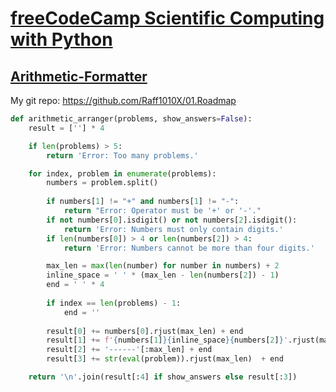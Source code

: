 # [freeCodeCamp Scientific Computing with Python](https://www.freecodecamp.org/learn/scientific-computing-with-python)

## [Arithmetic-Formatter](https://www.freecodecamp.org/learn/scientific-computing-with-python/scientific-computing-with-python-projects/arithmetic-formatter)

My git repo: https://github.com/Raff1010X/01.Roadmap

```python
def arithmetic_arranger(problems, show_answers=False):
    result = [''] * 4

    if len(problems) > 5:
        return 'Error: Too many problems.'

    for index, problem in enumerate(problems):
        numbers = problem.split()
        
        if numbers[1] != "+" and numbers[1] != "-":
            return "Error: Operator must be '+' or '-'."
        if not numbers[0].isdigit() or not numbers[2].isdigit():
            return 'Error: Numbers must only contain digits.'
        if len(numbers[0]) > 4 or len(numbers[2]) > 4:
            return 'Error: Numbers cannot be more than four digits.'

        max_len = max(len(number) for number in numbers) + 2
        inline_space = ' ' * (max_len - len(numbers[2]) - 1)
        end = ' ' * 4
        
        if index == len(problems) - 1: 
            end = ''
        
        result[0] += numbers[0].rjust(max_len) + end
        result[1] += f'{numbers[1]}{inline_space}{numbers[2]}'.rjust(max_len) + end
        result[2] += '------'[:max_len] + end
        result[3] += str(eval(problem)).rjust(max_len)  + end

    return '\n'.join(result[:4] if show_answers else result[:3])
```
